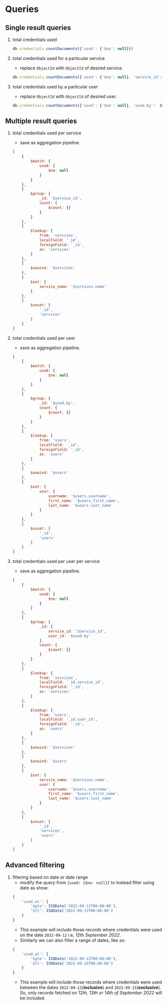 # Queries

## Single result queries
1. total credentials used
    ```js
    db.credentials.countDocuments({'used': {'$ne': null}})
    ```

2. total credentials used for a particular service
    - replace `ObjectId` with `ObjectId` of desired service.
    ```js
    db.credentials.countDocuments({'used': {'$ne': null}, 'service_id':  ObjectId('631f6487a38643854c67180c')})
    ```

3. total credentials used by a particular user
    - replace `ObjectId` with `ObjectId` of desired user.
    ```js
    db.credentials.countDocuments({'used': {'$ne': null}, 'used.by':  ObjectId('631f636ba38643854c67180b')})
    ```

## Multiple result queries
1. total credentials used per service
    - save as aggregation pipeline.
    ```js
    [
        {
            $match: {
                used: {
                    $ne: null
                }
            }
        },
        {
            $group: {
                _id: '$service_id',
                count: {
                    $count: {}
                }
            }
        },
        {
            $lookup: {
                from: 'services',
                localField: '_id',
                foreignField: '_id',
                as: 'services'
            }
        },
        {
            $unwind: '$services'
        },
        {
            $set: {
                service_name: '$services.name'
            }
        },
        {
            $unset: [
                '_id',
                'services'
            ]
        }
    ]
    ```

2. total credentials used per user
    - save as aggregation pipeline.
    ```js
    [
        {
            $match: {
                used: {
                    $ne: null
                }
            }
        },
        {
            $group: {
                _id: '$used.by',
                count: {
                    $count: {}
                }
            }
        },
        {
            $lookup: {
                from: 'users',
                localField: '_id',
                foreignField: '_id',
                as: 'users'
            }
        },
        {
            $unwind: '$users'
        },
        {
            $set: {
                user: {
                    username: '$users.username',
                    first_name: '$users.first_name',
                    last_name: '$users.last_name'
                }
            }
        },
        {
            $unset: [
                '_id',
                'users'
            ]
        }
    ]
    ```

3. total credentials used per user per service
    - save as aggregation pipeline.
    ```js
    [
        {
            $match: {
                used: {
                    $ne: null
                }
            }
        },
        {
            $group: {
                _id: {
                    service_id: '$service_id',
                    user_id: '$used.by'
                },
                count: {
                    $count: {}
                }
            }
        },
        {
            $lookup: {
                from: 'services',
                localField: '_id.service_id',
                foreignField: '_id',
                as: 'services'
            }
        },
        {
            $lookup: {
                from: 'users',
                localField: '_id.user_id',
                foreignField: '_id',
                as: 'users'
            }
        },
        {
            $unwind: '$services'
        },
        {
            $unwind: '$users'
        },
        {
            $set: {
                service_name: '$services.name',
                user: {
                    username: '$users.username',
                    first_name: '$users.first_name',
                    last_name: '$users.last_name'
                }
            }
        },
        {
            $unset: [
                '_id',
                'services',
                'users'
            ]
        }
    ]
    ```

## Advanced filtering
1. filtering based on date or date range
    - modify the _query_ from `{used: {$ne: null}}` to instead filter using date as show:
    ```js
    {
        'used.at': {
            '$gte': ISODate('2022-09-12T00:00:00'),
            '$lt': ISODate('2022-09-13T00:00:00')
        }
    }
    ```
    - This example will include those records where credentials were used on the date `2022-09-12` i.e, _12th September 2022_.
    - Similarly we can also filter a range of dates, like so:
    ```js
    {
        'used.at': {
            '$gte': ISODate('2022-09-12T00:00:00'),
            '$lt': ISODate('2022-09-15T00:00:00')
        }
    }
    ```
    - This example will include those records where credentials were used between the dates `2022-09-12`(**inclusive**) and `2022-09-15`(**exclusive**). So, only records fetched on _12th, 13th or 14th of September 2022_ will be included.
